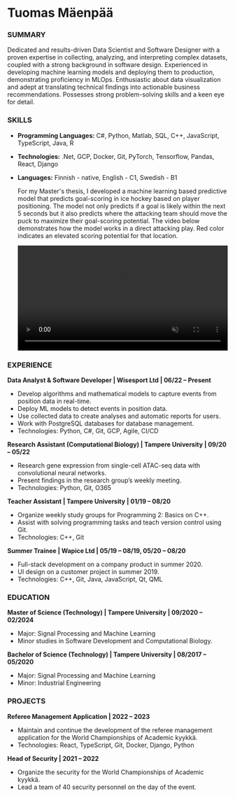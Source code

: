 # Tuomas Mäenpää
### SUMMARY
Dedicated and results-driven Data Scientist and Software Designer with a proven expertise in collecting, analyzing,
and interpreting complex datasets, coupled with a strong background in software design. Experienced in developing machine learning models and deploying them to production, demonstrating proficiency in MLOps. Enthusiastic about data visualization and adept at translating technical findings into actionable business recommendations. Possesses strong problem-solving skills and a keen eye for detail.


### SKILLS
- **Programming Languages:** C#, Python, Matlab, SQL, C++, JavaScript, TypeScript, Java, R
- **Technologies:** .Net, GCP, Docker, Git, PyTorch, Tensorflow, Pandas, React, Django
- **Languages:** Finnish - native, English - C1, Swedish - B1



  For my Master's thesis, I developed a machine learning based predictive model that predicts goal-scoring in ice hockey based on player positioning.
  The model not only predicts if a goal is likely within the next 5 seconds but it also predicts where the attacking team should move the puck to maximize their
  goal-scoring potential.
  The video below demonstrates how the model works in a direct attacking play. Red color indicates an elevated scoring potential for that location.
  
  <video width="480" height="240" controls loop="" muted="" autoplay="">
    <source src="https://github.com/tuomasmaenpaa/tuomasmaenpaa.github.io/raw/main/assets/thesis.mp4">
  </video>

### EXPERIENCE

**Data Analyst & Software Developer | Wisesport Ltd | 06/22 – Present**
- Develop algorithms and mathematical models to capture events from position data in real-time.
- Deploy ML models to detect events in position data.
- Use collected data to create analyses and automatic reports for users.
- Work with PostgreSQL databases for database management.
- Technologies: Python, C#, Git, GCP, Agile, CI/CD

**Research Assistant (Computational Biology) | Tampere University | 09/20 – 05/22**
- Research gene expression from single-cell ATAC-seq data with convolutional neural networks.
- Present findings in the research group’s weekly meeting.
- Technologies: Python, Git, O365

**Teacher Assistant | Tampere University | 01/19 – 08/20**
- Organize weekly study groups for Programming 2: Basics on C++.
- Assist with solving programming tasks and teach version control using Git.
- Technologies: C++, Git

**Summer Trainee | Wapice Ltd | 05/19 – 08/19, 05/20 – 08/20**
- Full-stack development on a company product in summer 2020.
- UI design on a customer project in summer 2019.
- Technologies: C++, Git, Java, JavaScript, Qt, QML

### EDUCATION

**Master of Science (Technology) | Tampere University | 09/2020 –  02/2024**
- Major: Signal Processing and Machine Learning
- Minor studies in Software Development and Computational Biology.

**Bachelor of Science (Technology) | Tampere University | 08/2017 – 05/2020**
- Major: Signal Processing and Machine Learning
- Minor: Industrial Engineering

### PROJECTS

**Referee Management Application | 2022 – 2023**
- Maintain and continue the development of the referee management application for the World Championships of Academic kyykkä.
- Technologies: React, TypeScript, Git, Docker, Django, Python

**Head of Security | 2021 – 2022**
- Organize the security for the World Championships of Academic kyykkä.
- Lead a team of 40 security personnel on the day of the event.

